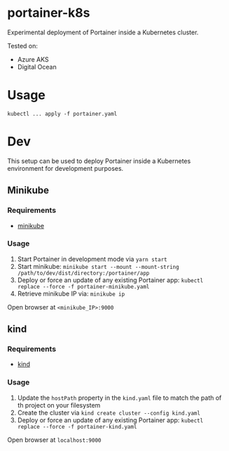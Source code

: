 # portainer-k8s

Experimental deployment of Portainer inside a Kubernetes cluster.

Tested on:

* Azure AKS
* Digital Ocean

# Usage

```
kubectl ... apply -f portainer.yaml
```

# Dev

This setup can be used to deploy Portainer inside a Kubernetes environment for development purposes.

## Minikube

### Requirements

- [minikube](https://minikube.sigs.k8s.io/)

### Usage

1. Start Portainer in development mode via `yarn start`
2. Start minikube: `minikube start --mount --mount-string /path/to/dev/dist/directory:/portainer/app`
3. Deploy or force an update of any existing Portainer app: `kubectl replace --force -f portainer-minikube.yaml`
4. Retrieve minikube IP via: `minikube ip`

Open browser at `<minikube_IP>:9000`

## kind

### Requirements

- [kind](https://kind.sigs.k8s.io/)

### Usage

1. Update the `hostPath` property in the `kind.yaml` file to match the path of th project on your filesystem
2. Create the cluster via `kind create cluster --config kind.yaml`
3. Deploy or force an update of any existing Portainer app: `kubectl replace --force -f portainer-kind.yaml`

Open browser at `localhost:9000`
